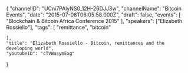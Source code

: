 {
    "channelID": "UCni7PAlyNS0_12H-26DJJ3w",
    "channelName": "Bitcoin Events",
    "date": "2015-07-08T06:05:58.000Z",
    "draft": false,
    "events": [
        "Blockchain & Bitcoin Africa Conference 2015"
    ],
    "speakers": ["Elizabeth Rossiello"],
    "tags": [
        "remittance",
        "bitcoin"

    ],
    "title": "Elizabeth Rossiello - Bitcoin, remittances and the developing world",
    "youtubeID": "cTVWasymExg"
}
